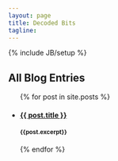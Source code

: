 ```yaml
---
layout: page
title: Decoded Bits
tagline: 
---
```

{% include JB/setup %}
    
## All Blog Entries

<ul class="posts">
  {% for post in site.posts %}
    <li><h4><span><a href="{{ BASE_PATH }}{{ post.url }}">{{ post.title }}</a></h4>
    <h4> <small class="text-muted">{{post.excerpt}} </small></h4>
    </li>
  {% endfor %}
</ul>
